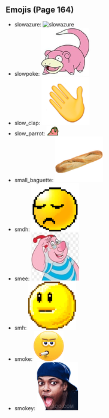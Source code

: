 
## Emojis (Page 164)

* slowazure: ![slowazure](output/slowazure)
* slowpoke: ![slowpoke](output/slowpoke.jpg)
* slow_clap: ![slow_clap](output/slow_clap.gif)
* slow_parrot: ![slow_parrot](output/slow_parrot.gif)
* small_baguette: ![small_baguette](output/small_baguette.png)
* smdh: ![smdh](output/smdh.gif)
* smee: ![smee](output/smee.jpg)
* smh: ![smh](output/smh.gif)
* smoke: ![smoke](output/smoke.gif)
* smokey: ![smokey](output/smokey.png)
